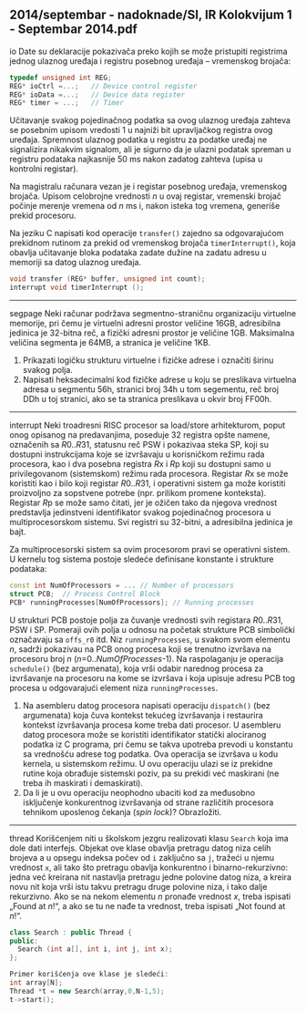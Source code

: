 2014/septembar - nadoknade/SI, IR Kolokvijum 1 - Septembar 2014.pdf
--------------------------------------------------------------------------------
io
Date su deklaracije pokazivača preko kojih se može pristupiti registrima jednog ulaznog
uređaja i registru posebnog uređaja – vremenskog brojača:
```cpp
typedef unsigned int REG;
REG* ioCtrl =...;   // Device control register
REG* ioData =...;   // Device data register
REG* timer = ...;   // Timer
```
Učitavanje svakog pojedinačnog podatka sa ovog ulaznog uređaja zahteva se posebnim
upisom vredosti 1 u najniži bit upravljačkog registra ovog uređaja. Spremnost ulaznog
podatka u registru za podatke uređaj ne signalizira nikakvim signalom, ali je sigurno da je
ulazni podatak spreman u registru podataka najkasnije 50 ms nakon zadatog zahteva (upisa u
kontrolni registar).

Na magistralu računara vezan je i registar posebnog uređaja, vremenskog brojača. Upisom
celobrojne vrednosti *n* u ovaj registar, vremenski brojač počinje merenje vremena od *n* ms i, nakon isteka tog vremena, generiše prekid procesoru.

Na jeziku C napisati kod operacije `transfer()`  zajedno sa odgovarajućom prekidnom
rutinom za prekid od vremenskog brojača `timerInterrupt()`, koja obavlja učitavanje bloka
podataka zadate dužine na zadatu adresu u memoriji sa datog ulaznog uređaja.
```cpp
void transfer (REG* buffer, unsigned int count);
interrupt void timerInterrupt ();
```

--------------------------------------------------------------------------------
segpage
Neki računar podržava segmentno-straničnu organizaciju virtuelne memorije, pri čemu je
virtuelni adresni prostor veličine 16GB, adresibilna jedinica je 32-bitna reč, a fizički adresni
prostor je veličine 1GB. Maksimalna veličina segmenta je 64MB, a stranica je veličine 1KB.

1. Prikazati logičku strukturu virtuelne i fizičke adrese i označiti širinu svakog polja.
2. Napisati heksadecimalni kod fizičke adrese u koju se preslikava virtuelna adresa u
segmentu 56h, stranici broj 34h u tom segementu, reč broj DDh u toj stranici, ako se ta
stranica preslikava u okvir broj FF00h.

--------------------------------------------------------------------------------
interrupt
Neki troadresni RISC procesor sa load/store arhitekturom, poput onog opisanog na
predavanjima, poseduje 32 registra opšte namene, označenih sa *R*0..*R*31, statusnu reč PSW i
pokazivaa steka SP, koji su dostupni instrukcijama koje se izvršavaju u korisničkom režimu
rada procesora, kao i dva posebna registra *R*x i *R*p koji su dostupni samo u privilegovanom
(sistemskom) režimu rada procesora. Registar *R*x se može koristiti kao i bilo koji registar
*R*0..*R*31, i operativni sistem ga može koristiti proizvoljno za sopstvene potrebe (npr. prilikom
promene konteksta). Registar *R*p se može samo čitati, jer je ožičen tako da njegova vrednost
predstavlja jedinstveni identifikator svakog pojedinačnog procesora u multiprocesorskom
sistemu. Svi registri su 32-bitni, a adresibilna jedinica je bajt.

Za multiprocesorski sistem sa ovim procesorom pravi se operativni sistem. U kernelu tog
sistema postoje sledeće definisane konstante i strukture podataka:
```cpp
const int NumOfProcessors = ... // Number of processors
struct PCB;  // Process Control Block
PCB* runningProcesses[NumOfProcessors]; // Running processes
```
U strukturi PCB postoje polja za čuvanje vrednosti svih registara *R*0..*R*31, PSW i SP.
Pomeraji ovih polja u odnosu na početak strukture PCB simbolički označavaju sa `offs_r0`
itd. Niz `runningProcesses`, u svakom svom elementu *n*, sadrži pokazivau na PCB onog
procesa koji se trenutno izvršava na procesoru broj *n* (*n*=0..*NumOfProcesses*-1). Na
raspolaganju je operacija `schedule()`  (bez argumenata), koja vrši odabir narednog procesa
za izvršavanje na procesoru na kome se izvršava i koja upisuje adresu PCB tog procesa u
odgovarajući element niza `runningProcesses`.

1. Na asembleru datog procesora napisati operaciju `dispatch()` (bez argumenata) koja
čuva kontekst tekućeg izvršavanja i restaurira kontekst izvršavanja procesa kome treba dati
procesor. U asembleru datog procesora može se koristiti identifikator statički alociranog
podatka iz C programa, pri čemu se takva upotreba prevodi u konstantu sa vrednošću adrese
tog podatka. Ova operacija se izvršava u kodu kernela, u sistemskom režimu. U ovu operaciju
ulazi se iz prekidne rutine koja obrađuje sistemski poziv, pa su prekidi već maskirani (ne treba
ih maskirati i demaskirati).
2. Da li je u ovu operaciju neophodno ubaciti kod za međusobno isključenje
konkurentnog izvršavanja od strane različitih procesora tehnikom uposlenog čekanja (*spin lock*)? Obrazložiti.

--------------------------------------------------------------------------------
thread
Korišćenjem niti u školskom jezgru realizovati klasu `Search` koja ima dole dati interfejs.
Objekat ove klase obavlja pretragu datog niza celih brojeva a u opsegu indeksa počev od `i`
zaključno sa `j`, tražeći u njemu vrednost `x`, ali tako što pretragu obavlja konkurentno i
binarno-rekurzivno: jedna već kreirana nit nastavlja pretragu jedne polovine datog niza, a
kreira novu nit koja vrši istu takvu pretragu druge polovine niza, i tako dalje rekurzivno. Ako
se na nekom elementu *n* pronađe vrednost *x*, treba ispisati „Found at *n*!“, a ako se tu ne nađe
ta vrednost, treba ispisati „Not found at *n*!“.
```cpp
class Search : public Thread {
public:
  Search (int a[], int i, int j, int x);
};

Primer korišćenja ove klase je sledeći:
int array[N];
Thread *t = new Search(array,0,N-1,5);
t->start();
```
